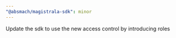 ```yaml
---
"@absmach/magistrala-sdk": minor
---
```


Update the sdk to use the new access control by introducing roles
